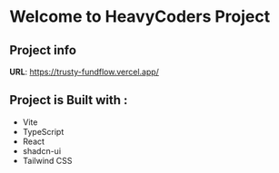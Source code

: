 # Welcome to HeavyCoders Project

## Project info

**URL**: https://trusty-fundflow.vercel.app/

## Project is Built with :

- Vite
- TypeScript
- React
- shadcn-ui
- Tailwind CSS
